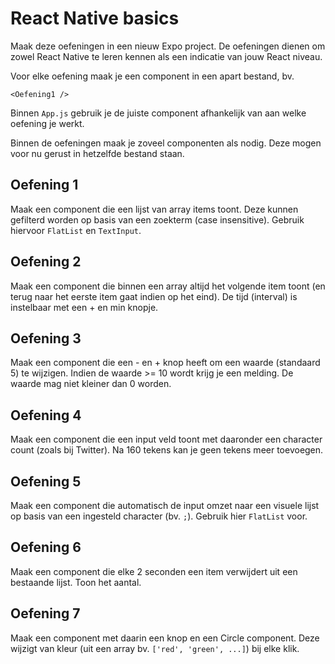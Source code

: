 # React Native basics

Maak deze oefeningen in een nieuw Expo project. De oefeningen dienen om zowel React Native te leren kennen als een indicatie van jouw React niveau.

Voor elke oefening maak je een component in een apart bestand, bv.

```
<Oefening1 />
```
Binnen `App.js` gebruik je de juiste component afhankelijk van aan welke oefening je werkt.

Binnen de oefeningen maak je zoveel componenten als nodig. Deze mogen voor nu gerust in hetzelfde bestand staan.

## Oefening 1

Maak een component die een lijst van array items toont. Deze kunnen gefilterd worden op basis van een zoekterm (case insensitive).
Gebruik hiervoor `FlatList` en `TextInput`.

## Oefening 2
Maak een component die binnen een array altijd het volgende item toont (en terug naar het eerste item gaat indien op het eind). De tijd (interval) is instelbaar met een + en min knopje.

## Oefening 3
Maak een component die een - en + knop heeft om een waarde (standaard 5) te wijzigen. Indien de waarde >= 10 wordt krijg je een melding. De waarde mag niet kleiner dan 0 worden.

## Oefening 4
Maak een component die een input veld toont met daaronder een character count (zoals bij Twitter). Na 160 tekens kan je geen tekens meer toevoegen.

## Oefening 5
Maak een component die automatisch de input omzet naar een visuele lijst op basis van een ingesteld character (bv. `;`). Gebruik hier `FlatList` voor.

## Oefening 6
Maak een component die elke 2 seconden een item verwijdert uit een bestaande lijst. Toon het aantal.

## Oefening 7
Maak een component met daarin een knop en een Circle component. Deze wijzigt van kleur (uit een array bv. `['red', 'green', ...]`) bij elke klik.

